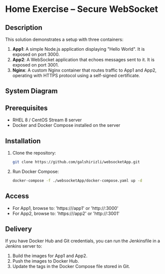 # Home Exercise – Secure WebSocket

## Description
This solution demonstrates a setup with three containers:

1. **App1**: A simple Node.js application displaying "Hello World". It is exposed on port 3000.
2. **App2**: A WebSocket application that echoes messages sent to it. It is exposed on port 3001.
3. **Nginx**: A custom Nginx container that routes traffic to App1 and App2, operating with HTTPS protocol using a self-signed certificate.

## System Diagram

## Prerequisites
- RHEL 8 / CentOS Stream 8 server
- Docker and Docker Compose installed on the server

## Installation
1. Clone the repository:
   ```sh
   git clone https://github.com/galshirizli/websocketApp.git
   ```
2. Run Docker Compose:
   ```sh
   docker-compose -f ./websocketApp/docker-compose.yaml up -d
   ```

## Access
- For App1, browse to: 'https://<RHEL8-IP>/app1' or 'http://<RHEL8-IP>:3000'
- For App2, browse to: 'https://<RHEL8-IP>/app2' or 'http://<RHEL8-IP>:3001'


## Delivery
If you have Docker Hub and Git credentials, you can run the Jenkinsfile in a Jenkins server to:

1. Build the images for App1 and App2.
2. Push the images to Docker Hub.
3. Update the tags in the Docker Compose file stored in Git.


